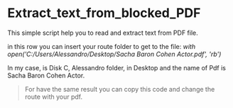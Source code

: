# Extract_text_from_blocked_PDF

This simple script help you to read and extract text from PDF file.

in this row you can insert your route folder to get to the file:
*with open('C:/Users/Alessandro/Desktop/Sacha Baron Cohen Actor.pdf', 'rb')*

In my case, is Disk C, Alessandro folder, in Desktop and the name of Pdf is Sacha Baron Cohen Actor.
> For have the same result you can copy this code and change the route with your pdf. 
